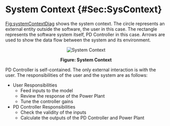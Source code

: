 # System Context {#Sec:SysContext}

[Fig:systemContextDiag](./SecSysContext.md#Figure:systemContextDiag) shows the system context. The circle represents an external entity outside the software, the user in this case. The rectangle represents the software system itself, PD Controller in this case. Arrows are used to show the data flow between the system and its environment.

<div id="Figure:systemContextDiag" align="center" >

![System Context](./assets/Fig_SystemContext.png)

**Figure: System Context**

</div>

PD Controller is self-contained. The only external interaction is with the user. The responsibilities of the user and the system are as follows:

- User Responsibilities
  - Feed inputs to the model
  - Review the response of the Power Plant
  - Tune the controller gains
- PD Controller Responsibilities
  - Check the validity of the inputs
  - Calculate the outputs of the PD Controller and Power Plant
